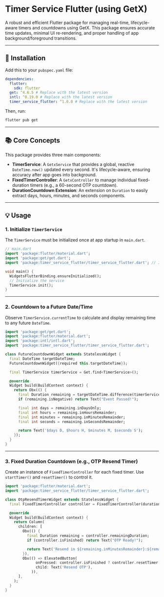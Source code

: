 # Timer Service Flutter (using GetX)

A robust and efficient Flutter package for managing real-time, lifecycle-aware timers and countdowns using GetX. This package ensures accurate time updates, minimal UI re-rendering, and proper handling of app background/foreground transitions.

---

## 🚀 Installation

Add this to your `pubspec.yaml` file:

```yaml
dependencies:
  flutter:
    sdk: flutter
  get: ^4.6.5 # Replace with the latest version
  intl: ^0.19.0 # Replace with the latest version
  timer_service_flutter: ^1.0.0 # Replace with the latest version
```

Then, run:

```bash
flutter pub get
```

---

## 📚 Core Concepts

This package provides three main components:

- **TimerService**: A `GetxService` that provides a global, reactive `DateTime.now()` updated every second. It's lifecycle-aware, ensuring accuracy after app goes into background.
- **FixedTimerController**: A `GetxController` to manage individual fixed-duration timers (e.g., a 60-second OTP countdown).
- **DurationCountdown Extension**: An extension on `Duration` to easily extract days, hours, minutes, and seconds components.

---

## 💡 Usage

### 1. Initialize `TimerService`

The `TimerService` must be initialized once at app startup in `main.dart`.

```dart
// main.dart
import 'package:flutter/material.dart';
import 'package:get/get.dart';
import 'package:timer_service_flutter/timer_service_flutter.dart'; // Import your package

void main() {
  WidgetsFlutterBinding.ensureInitialized();
  // Initialize the service 
  TimerService.init(); 
}
```

---

### 2. Countdown to a Future Date/Time

Observe `TimerService.currentTime` to calculate and display remaining time to any future `DateTime`.

```dart
import 'package:get/get.dart';
import 'package:flutter/material.dart';
import 'package:intl/intl.dart';
import 'package:timer_service_flutter/timer_service_flutter.dart';

class FutureCountdownWidget extends StatelessWidget {
  final DateTime targetDateTime;
  FutureCountdownWidget({required this.targetDateTime});

  final TimerService timerService = Get.find<TimerService>();

  @override
  Widget build(BuildContext context) {
    return Obx(() {
      final Duration remaining = targetDateTime.difference(timerService.currentTime.value);
      if (remaining.isNegative) return Text("Event Passed!");

      final int days = remaining.inDaysOnly;
      final int hours = remaining.inHoursRemainder;
      final int minutes = remaining.inMinutesRemainder;
      final int seconds = remaining.inSecondsRemainder;

      return Text('$days D, $hours H, $minutes M, $seconds S');
    });
  }
}
```

---

### 3. Fixed Duration Countdown (e.g., OTP Resend Timer)

Create an instance of `FixedTimerController` for each fixed timer. Use `startTimer()` and `resetTimer()` to control it.

```dart
import 'package:flutter/material.dart';
import 'package:timer_service_flutter/timer_service_flutter.dart';

class OtpResendTimerWidget extends StatelessWidget {
  final FixedTimerController controller = FixedTimerController(duration: const Duration(seconds: 60));

  @override
  Widget build(BuildContext context) {
    return Column(
      children: [
        Obx(() {
          final Duration remaining = controller.remainingDuration;
          if (controller.isFinished) return Text("OTP Ready!");

          return Text('Resend in ${remaining.inMinutesRemainder}:${remaining.inSecondsRemainder}');
        }),
        Obx(() => ElevatedButton(
              onPressed: controller.isFinished ? controller.resetTimer : null,
              child: Text('Resend OTP'),
            )),
      ],
    );
  }
}
```
